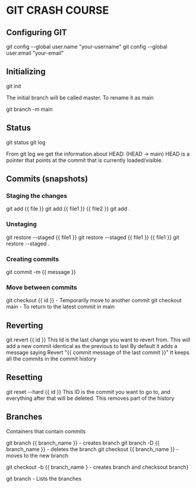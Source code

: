 # GIT CRASH COURSE

## Configuring GIT
git config --global user.name "your-username"
git config --global user.email "your-email"

## Initializing
git init

The initial branch will be called master. To rename it as main

git branch -m main

## Status
git status
git log 

From git log we get the information about HEAD: (HEAD -> main)
HEAD is a pointer that points at the commit that is currently loaded/visible.

## Commits (snapshots)

### Staging the changes
git add {{ file }}
git add {{ file1 }} {{ file2 }}
git add . 

### Unstaging 
git restore --staged {{ file1 }}
git restore --staged {{ file1 }} {{ file1 }}
git restore --staged .

### Creating commits
git commit -m {{ message }}

### Move between commits
git checkout {{ id }} - Temporarily move to another commit
git checkout main - To return to the latest commit in main

## Reverting
git revert {{ id }} 
This Id is the last change you want to revert from. 
This will add a new commit identical as the previous to last
By default it adds a message saying Revert "{{ commit message of the last commit }}"
It keeps all the commits in the commit history

## Resetting 
git reset --hard {{ id }}
This ID is the commit you want to go to, and everything after that will be deleted. 
This removes part of the history

## Branches
Containers that contain commits

git branch {{ branch_name }} - creates branch
git branch -D {{ branch_name }} - deletes the branch
git checkout {{ branch_name }} - moves to the new branch

git checkout -b {{ branch_name } - creates branch and checksout branch}

git branch - Lists the branches